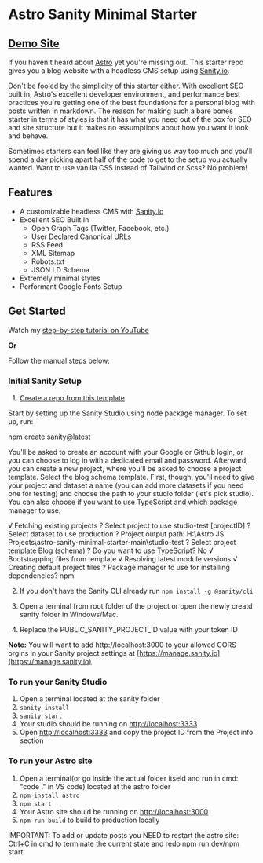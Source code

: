 # Astro Sanity Minimal Starter

## [Demo Site](https://astro-sanity-minimal-starter.netlify.app/)

If you haven't heard about [Astro](https://astro.build) yet you're missing out. This starter repo gives you a blog website with a headless CMS setup using [Sanity.io](https://sanity.io).

Don't be fooled by the simplicity of this starter either. With excellent SEO built in, Astro's excellent developer environment, and performance best practices you're getting one of the best foundations for a personal blog with posts written in markdown. The reason for making such a bare bones starter in terms of styles is that it has what you need out of the box for SEO and site structure but it makes no assumptions about how you want it look and behave. 

Sometimes starters can feel like they are giving us way too much and you'll spend a day picking apart half of the code to get to the setup you actually wanted. Want to use vanilla CSS instead of Tailwind or Scss? No problem!

## Features

- A customizable headless CMS with [Sanity.io](https://sanity.io)
- Excellent SEO Built In
  - Open Graph Tags (Twitter, Facebook, etc.)
  - User Declared Canonical URLs
  - RSS Feed
  - XML Sitemap
  - Robots.txt
  - JSON LD Schema
- Extremely minimal styles
- Performant Google Fonts Setup

## Get Started

Watch my [step-by-step tutorial on YouTube](https://youtu.be/-jAWLTfsSQw)

**Or** 


Follow the manual steps below:

### Initial Sanity Setup

1. [Create a repo from this template](https://github.com/jaydanurwin/astro-sanity-minimal-starter/generate)

Start by setting up the Sanity Studio using node package manager. To set up, run:

npm create sanity@latest

You'll be asked to create an account with your Google or Github login, or you can choose to log in with a dedicated email and password. Afterward, you can create a new project, where you'll be asked to choose a project template. Select the blog schema template. First, though, you'll need to give your project and dataset a name (you can add more datasets if you need one for testing) and choose the path to your studio folder (let's pick studio). You can also choose if you want to use TypeScript and which package manager to use.

√ Fetching existing projects
? Select project to use studio-test [projectID]
? Select dataset to use production
? Project output path: H:\Astro JS Projects\astro-sanity-minimal-starter-main\studio-test
? Select project template Blog (schema)
? Do you want to use TypeScript? No
√ Bootstrapping files from template
√ Resolving latest module versions
√ Creating default project files
? Package manager to use for installing dependencies? npm

2. If you don't have the Sanity CLI already run `npm install -g @sanity/cli`
3. Open a terminal from root folder of the project or open the newly creatd sanity folder in Windows/Mac.

8. Replace the PUBLIC_SANITY_PROJECT_ID value with your token ID

**Note:** You will want to add http://localhost:3000 to your allowed CORS orgins in your Sanity project settings at [https://manage.sanity.io](https://manage.sanity.io)
 
### To run your Sanity Studio

1. Open a terminal located at the sanity folder
2. `sanity install`
3. `sanity start`
4. Your studio should be running on [http://localhost:3333](http://localhost:3333)
5.  Open [http://localhost:3333](http://localhost:3333) and copy the project ID from the Project info section

### To run your Astro site

1.  Open a terminal(or go inside the actual folder itseld and run in cmd: "code ." in VS code) located at the astro folder
2.  `npm install astro`
3.  `npm start`
4.  Your Astro site should be running on [http://localhost:3000](http://localhost:3000)
5.  `npm run build` to build to production locally

IMPORTANT: To add or update posts you NEED to restart the astro site:
Ctrl+C in cmd to terminate the current state and redo npm run dev/npm start
